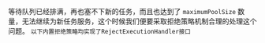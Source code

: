 等待队列已经排满，再也塞不下新的任务，而且也达到了 `maximumPoolSize` 数量，无法继续为新任务服务，这个时候我们便要采取拒绝策略机制合理的处理这个问题。 `以下内置拒绝策略均实现了RejectExecutionHandler接口`


























































